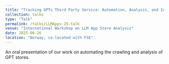 ```yaml
---
title: "Tracking GPTs Third Party Service: Automation, Analysis, and Insights"
collection: talks
type: "Talk"
permalink: /talks/LLMApps-25-talk
venue: "International Workshop on LLM App Store Analysis"
date: 2025-06-26
location: "Norway, co-located with FSE"
---
```




An oral presentation of our work on automating the crawling and analysis of GPT stores.
